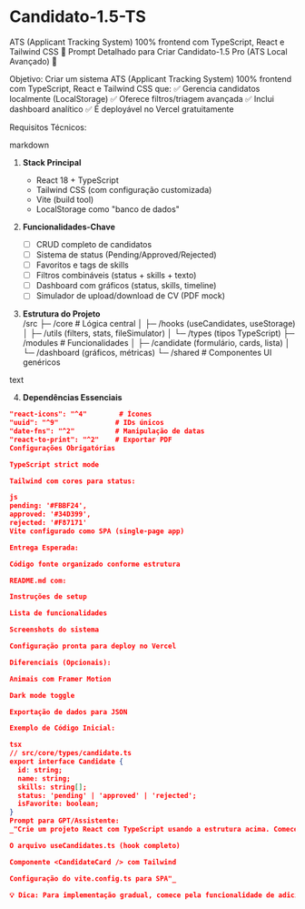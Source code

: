 # Candidato-1.5-TS
 ATS (Applicant Tracking System) 100% frontend com TypeScript, React e Tailwind CSS
🌟 Prompt Detalhado para Criar Candidato-1.5 Pro (ATS Local Avançado) 🌟

Objetivo:
Criar um sistema ATS (Applicant Tracking System) 100% frontend com TypeScript, React e Tailwind CSS que:
✅ Gerencia candidatos localmente (LocalStorage)
✅ Oferece filtros/triagem avançada
✅ Inclui dashboard analítico
✅ É deployável no Vercel gratuitamente

Requisitos Técnicos:

markdown
1. **Stack Principal**  
   - React 18 + TypeScript  
   - Tailwind CSS (com configuração customizada)  
   - Vite (build tool)  
   - LocalStorage como "banco de dados"  

2. **Funcionalidades-Chave**  
   - [ ] CRUD completo de candidatos  
   - [ ] Sistema de status (Pending/Approved/Rejected)  
   - [ ] Favoritos e tags de skills  
   - [ ] Filtros combináveis (status + skills + texto)  
   - [ ] Dashboard com gráficos (status, skills, timeline)  
   - [ ] Simulador de upload/download de CV (PDF mock)  

3. **Estrutura do Projeto**  
/src
├─ /core # Lógica central
│ ├─ /hooks (useCandidates, useStorage)
│ ├─ /utils (filters, stats, fileSimulator)
│ └─ /types (tipos TypeScript)
├─ /modules # Funcionalidades
│ ├─ /candidate (formulário, cards, lista)
│ └─ /dashboard (gráficos, métricas)
└─ /shared # Componentes UI genéricos

text

4. **Dependências Essenciais**  
```json
"react-icons": "^4"        # Ícones  
"uuid": "^9"              # IDs únicos  
"date-fns": "^2"          # Manipulação de datas  
"react-to-print": "^2"    # Exportar PDF  
Configurações Obrigatórias

TypeScript strict mode

Tailwind com cores para status:

js
pending: '#FBBF24',  
approved: '#34D399',  
rejected: '#F87171'  
Vite configurado como SPA (single-page app)

Entrega Esperada:

Código fonte organizado conforme estrutura

README.md com:

Instruções de setup

Lista de funcionalidades

Screenshots do sistema

Configuração pronta para deploy no Vercel

Diferenciais (Opcionais):

Animais com Framer Motion

Dark mode toggle

Exportação de dados para JSON

Exemplo de Código Inicial:

tsx
// src/core/types/candidate.ts
export interface Candidate {
  id: string;
  name: string;
  skills: string[];
  status: 'pending' | 'approved' | 'rejected';
  isFavorite: boolean;
}
Prompt para GPT/Assistente:
_"Crie um projeto React com TypeScript usando a estrutura acima. Comece gerando:

O arquivo useCandidates.ts (hook completo)

Componente <CandidateCard /> com Tailwind

Configuração do vite.config.ts para SPA"_

💡 Dica: Para implementação gradual, comece pela funcionalidade de adicionar candidatos e depois evolua para filtros/dashboard.

